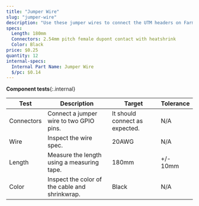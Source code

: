 ```yaml
---
title: "Jumper Wire"
slug: "jumper-wire"
description: "Use these jumper wires to connect the UTM headers on Farmduino to other pins such as I2C, PWM, or more digital or analog I/O."
specs:
  Length: 180mm
  Connectors: 2.54mm pitch female dupont contact with heatshrink
  Color: Black
price: $0.25
quantity: 12
internal-specs:
  Internal Part Name: Jumper Wire
  $/pc: $0.14
---
```


**Component tests**{:.internal}

|Test         |Description  |Target       |Tolerance    |
|-------------|-------------|-------------|-------------|
|Connectors   |Connect a jumper wire to two GPIO pins.|It should connect as expected.|N/A
|Wire         |Inspect the wire spec.|20AWG|N/A
|Length       |Measure the length using a measuring tape.|180mm|+/- 10mm
|Color        |Inspect the color of the cable and shrinkwrap.|Black|N/A
